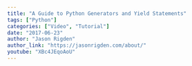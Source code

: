 ```yaml
---
title: "A Guide to Python Generators and Yield Statements"
tags: ["Python"]
categories: ["Video", "Tutorial"]
date: "2017-06-23"
author: "Jason Rigden"
author_link: "https://jasonrigden.com/about/"
youtube: "XBc4JEqoAoU"
---
```



